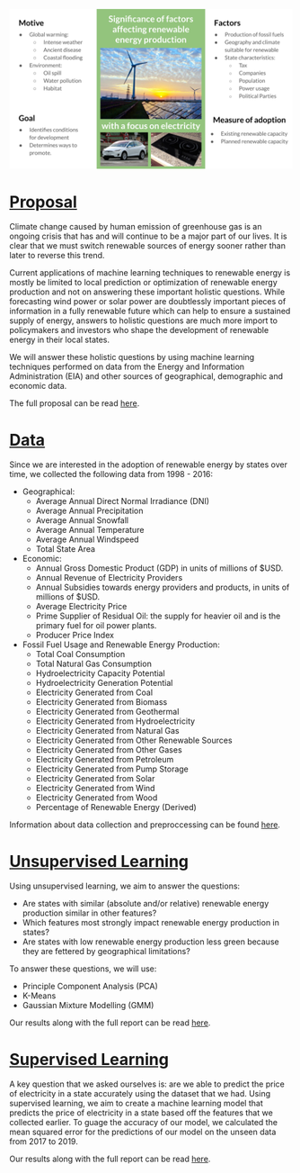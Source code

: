 ![Summary figure](./images/infographic.svg)

# [Proposal](./proposal.md)

Climate change caused by human emission of greenhouse gas is an ongoing crisis that has and will continue to be a major part of our lives. It is clear that we must switch renewable sources of energy sooner rather than later to reverse this trend.

Current applications of machine learning techniques to renewable energy is mostly be limited to local prediction or optimization of renewable energy production and not on answering these important holistic questions. While forecasting wind power or solar power are doubtlessly important pieces of information in a fully renewable future which can help to ensure a sustained supply of energy, answers to holistic questions are much more import to policymakers and investors who shape the development of renewable energy in their local states.

We will answer these holistic questions by using machine learning techniques performed on data from the Energy and Information Administration (EIA) and other sources of geographical, demographic and economic data.

The full proposal can be read [here](./proposal.md).

# [Data](./data.md)

Since we are interested in the adoption of renewable energy by states over time, we collected the following data from 1998 - 2016:
- Geographical:
    + Average Annual Direct Normal Irradiance (DNI)
    + Average Annual Precipitation
    + Average Annual Snowfall
    + Average Annual Temperature
    + Average Annual Windspeed
    + Total State Area
- Economic:
    + Annual Gross Domestic Product (GDP) in units of millions of $USD.
    + Annual Revenue of Electricity Providers
    + Annual Subsidies towards energy providers and products, in units of millions of $USD.
    + Average Electricity Price
    + Prime Supplier of Residual Oil: the supply for heavier oil and is the primary fuel for oil power plants.
    + Producer Price Index
- Fossil Fuel Usage and Renewable Energy Production:
    + Total Coal Consumption
    + Total Natural Gas Consumption
    + Hydroelectricity Capacity Potential
    + Hydroelectricity Generation Potential
    + Electricity Generated from Coal
    + Electricity Generated from Biomass
    + Electricity Generated from Geothermal
    + Electricity Generated from Hydroelectricity
    + Electricity Generated from Natural Gas
    + Electricity Generated from Other Renewable Sources
    + Electricity Generated from Other Gases
    + Electricity Generated from Petroleum
    + Electricity Generated from Pump Storage
    + Electricity Generated from Solar
    + Electricity Generated from Wind
    + Electricity Generated from Wood
    + Percentage of Renewable Energy (Derived)

Information about data collection and preproccessing can be found [here](./data.md).

# [Unsupervised Learning](./unsupervised.md)

Using unsupervised learning, we aim to answer the questions:
- Are states with similar (absolute and/or relative) renewable energy production similar in other features?
- Which features most strongly impact renewable energy production in states?
- Are states with low renewable energy production less green because they are fettered by geographical limitations?

To answer these questions, we will use:
- Principle Component Analysis (PCA)
- K-Means
- Gaussian Mixture Modelling (GMM)

Our results along with the full report can be read [here](./unsupervised.md).

# [Supervised Learning](./supervised.md)

A key question that we asked ourselves is: are we able to predict the price of electricity in a state accurately using the dataset that we had. Using supervised learning, we aim to create a machine learning model that predicts the price of electricity in a state based off the features that we collected earlier. To guage the accuracy of our model, we calculated the mean squared error for the predictions of our model on the unseen data from 2017 to 2019. 

Our results along with the full report can be read [here](./supervised.md).